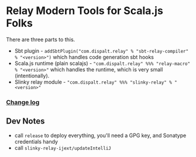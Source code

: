 
# Relay Modern Tools for Scala.js Folks

There are three parts to this.
  - Sbt plugin - `addSbtPlugin("com.dispalt.relay" % "sbt-relay-compiler" % "<version>")`
    which handles code generation sbt hooks
  - Scala.js runtime (plain scalajs) - `"com.dispalt.relay" %%% "relay-macro" % "<version>"` which 
    handles the runtime, which is very small (intentionally).
  - Slinky relay module - `"com.dispalt.relay" %%% "slinky-relay" % "<version>"`

### [Change log](./CHANGELOG.md)

## Dev Notes

 - call `release` to deploy everything, you'll need a GPG key, and Sonatype credentials handy
 - call `slinky-relay-ijext/updateIntelliJ`
